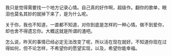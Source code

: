 我只是觉得需要找一个地方记录心情。自己真的好作啊，超级作。翻你的歌单，眼泪也莫名其妙的就掉下来了，是为什么呢。

关于你，我也不知道，一直都不知道，对你到底是怎样的一种心情。做不到爱你，却也舍不得遗忘你。大概这就是所谓的渣吧。

怎么说，昨天的事情已经必定无法改变了呢，所以活在现在就好。不知道你现在过得如何，但不论怎样，不希望你的愿望实现，以及，希望你能幸福。
